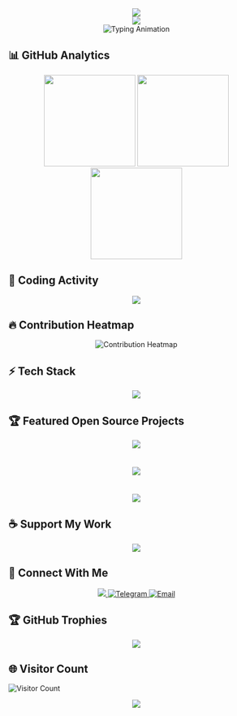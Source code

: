 <!-- Dynamic Header Section -->
<div align="center">
  <img src="https://capsule-render.vercel.app/api?type=waving&color=gradient&height=200&section=header&text=Welcome%20to%20My%20GitHub%20Profile🌌&fontSize=30&fontColor=ffffff&animation=twinkling"/>
</div>

<div align="center">
  <img src="https://capsule-render.vercel.app/api?type=venom&height=300&color=gradient&text=Scroll%20Down%20👇&section=header&reversal=false&textBg=false"/>
</div>

<div align="center">
  <img src="https://readme-typing-svg.demolab.com?font=Fira+Code&weight=600&size=26&pause=1000&color=58A6FF&center=true&vCenter=true&width=435&lines=Full+Stack+Developer;Open+Source+Contributor;AI+Enthusiast;Cloud+Native+Explorer" alt="Typing Animation" />
</div>

## 📊 GitHub Analytics
<div align="center">
  <img height="180em" src="https://github-stats.seeker-s-cave.site/api?username=theseekerofficial&show_icons=true&theme=midnight-purple&count_private=true&include_all_commits=true&hide_border=false&bg_color=00000000"/>
  <img height="180em" src="https://github-stats.seeker-s-cave.site/api/top-langs/?username=theseekerofficial&layout=compact&theme=nightowl&hide_border=false&bg_color=00000000&langs_count=8"/>
  <img height="180em" src="https://streak-stats.demolab.com?user=theseekerofficial&theme=neon-palenight&hide_border=false&background=00000000"/>
</div>


## 🚀 Coding Activity
<div align="center">
    <img src="https://github-readme-activity-graph.vercel.app/graph?username=theseekerofficial&theme=react-dark&hide_border=true&area=true&custom_title=Contribution%20Map">
</div>

## 🔥 Contribution Heatmap
<div align="center">
  <img src="https://ghchart.rshah.org/theseekerofficial" alt="Contribution Heatmap"/>
</div>

## ⚡ Tech Stack
<div align="center">
  <img src="https://skillicons.dev/icons?i=py,js,ts,nodejs,electron,html,css,docker,react,mongodb,redis,aws,gcp,linux,git,github,pycharm,webstorm,vscode,firebase,fastapi&perline=10&theme=dark&perline=10"/>
</div>

## 🏆 Featured Open Source Projects
<div align="center">
  <a href="https://github.com/theseekerofficial/MLWA-Connect">
    <img align="center" src="https://github-stats.seeker-s-cave.site/api/pin/?username=theseekerofficial&repo=MLWA-Connect&theme=gruvbox&show_owner=true"/>
  </a>
</div>
<br/>
<div align="center" style="margin-top: 20px;">
  <a href="https://github.com/theseekerofficial/Echo">
    <img align="center" src="https://github-stats.seeker-s-cave.site/api/pin/?username=theseekerofficial&repo=Echo&theme=gruvbox&show_owner=true"/>
  </a>
</div>
<br/>
<div align="center" style="margin-top: 20px;">
  <a href="https://github.com/theseekerofficial/Contactgram">
    <img align="center" src="https://github-stats.seeker-s-cave.site/api/pin/?username=theseekerofficial&repo=Contactgram&theme=gruvbox&show_owner=true"/>
  </a>
</div>

## ☕ Support My Work
<div align="center">
  <a href="https://buymeacoffee.com/the_seeker">
    <img src="https://img.shields.io/badge/Buy_Me_A_Coffee-FFDD00?style=for-the-badge&logo=buy-me-a-coffee&logoColor=black"/>
  </a>
</div>

## 🤝 Connect With Me
<div align="center">
  <a href="https://www.linkedin.com/in/jalitha-tharindu/">
    <img src="https://img.shields.io/badge/LinkedIn-0077B5?style=for-the-badge&logo=linkedin&logoColor=white"/>
  </a>
  <a href="https://t.me/MrUnknown114">
    <img src="https://img.shields.io/badge/Telegram-26A5E4?style=for-the-badge&logo=telegram&logoColor=white" alt="Telegram"/>
  </a>
  <a href="mailto:caveoftheseekers@gmail.com?subject=From%20GitHub%20Profile">
    <img src="https://img.shields.io/badge/Contact-D14836?style=for-the-badge&logo=mail.ru&logoColor=white" alt="Email"/>
  </a>
</div>

## 🏆 GitHub Trophies
<div align="center">
  <img src="https://github-profile-trophy.vercel.app/?username=theseekerofficial&theme=tokyonight&no-frame=false&row=2&column=4&margin-w=15&margin-h=15"/>
</div>

## 🌐 Visitor Count
![Visitor Count](https://profile-counter.glitch.me/theseekerofficial/count.svg)

<div align="center">
  <img src="https://capsule-render.vercel.app/api?type=waving&color=gradient&height=150&section=footer&animation=blink"/>
</div>
